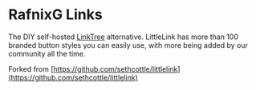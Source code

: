 # RafnixG Links
The DIY self-hosted <a href="https://linktr.ee/" target="_blank" rel="noopener">LinkTree</a> alternative. LittleLink has more than 100 branded button styles you can easily use, with more being added by our community all the time.

Forked from [https://github.com/sethcottle/littlelink](https://github.com/sethcottle/littlelink)
